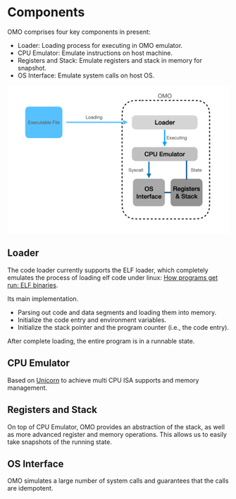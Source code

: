 Components
===

OMO comprises four key components in present:

* Loader: Loading process for executing in OMO emulator.
* CPU Emulator: Emulate instructions on host machine. 
* Registers and Stack: Emulate registers and stack in memory for snapshot.
* OS Interface: Emulate system calls on host OS.

![architecture](imgs/arch.png)

## Loader

The code loader currently supports the ELF loader, which completely emulates the process of loading elf code under linux: [How programs get run: ELF binaries](https://lwn.net/Articles/631631/).

Its main implementation.

- Parsing out code and data segments and loading them into memory.
- Initialize the code entry and environment variables.
- Initialize the stack pointer and the program counter (i.e., the code entry).

After complete loading, the entire program is in a runnable state.

## CPU Emulator

Based on [Unicorn](https://github.com/unicorn-engine/unicorn) to achieve multi CPU ISA supports and memory management.

## Registers and Stack

On top of CPU Emulator, OMO provides an abstraction of the stack, as well as more advanced register and memory operations. This allows us to easily take snapshots of the running state.

## OS Interface

OMO simulates a large number of system calls and guarantees that the calls are idempotent.